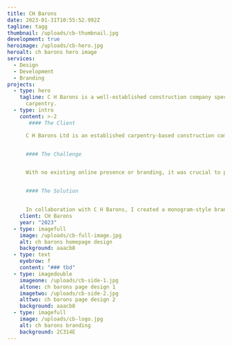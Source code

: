 ```yaml
---
title: CH Barons
date: 2023-01-31T10:55:52.992Z
tagline: tagg
thumbnail: /uploads/cb-thumbnail.jpg
development: true
heroimage: /uploads/cb-hero.jpg
heroalt: ch barons hero image
services:
  - Design
  - Development
  - Branding
projects:
  - type: hero
    tagline: C H Barons is a well-established construction company specializing in
      carpentry.
  - type: intro
    content: >-2
       #### The Client

      C H Barons Ltd is an established carpentry-based construction company located in the picturesque South Hams region. With over 19 years of experience, they have built a solid reputation for delivering top-notch craftsmanship, where their unwavering attention to detail takes precedence.


      #### The Challenge


      With no existing online presence or branding, it was crucial to portray C H Barons as a firmly established and experienced carpentry company. The website needed to be fast, efficient, and, above all, easy to update and maintain for the team. Additionally, I aimed to ensure that the branding seamlessly translated across all mediums, effectively representing the exceptional quality finish that C H Barons provides.


      #### The Solution


      In collaboration with C H Barons, I created a monogram-style brand mark that is responsive and adaptable across various sizes and mediums, including branded clothing. The website was developed using the Kirby CMS, providing the team with a remarkably fast, efficient, and user-friendly platform for future website maintenance. Most importantly, it successfully conveys the company's commitment to delivering quality craftsmanship.
    client: CH Barons
    year: "2023"
  - type: imagefull
    image: /uploads/cb-full-image.jpg
    alt: ch barons homepage design
    background: aaacb8
  - type: text
    eyebrow: f
    content: "### tbd"
  - type: imagedouble
    imageone: /uploads/cb-side-1.jpg
    altone: ch barons page design 1
    imagetwo: /uploads/cb-side-2.jpg
    alttwo: ch barons page design 2
    background: aaacb8
  - type: imagefull
    image: /uploads/cb-logo.jpg
    alt: ch barons branding
    background: 2C314E
---
```

